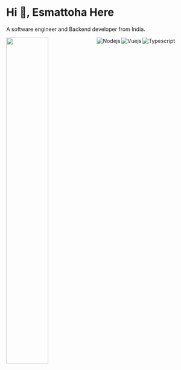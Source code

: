 # Hi 👋, Esmattoha Here

A software engineer and Backend developer from India.

<img align="left" width="47%" src="https://github-readme-stats.vercel.app/api?username=esmattoha&count_private=true"/>
<!-- <img align="left" width="47%" src="https://github-readme-stats.vercel.app/api/top-langs/?username=esmattoha&layout=compact"/> -->


<img alt="Nodejs" align="left" src="https://img.shields.io/badge/node.js-6DA55F?style=for-the-badge&logo=node.js&logoColor=white"/>

<img alt="Vuejs" align="left" src="https://img.shields.io/badge/vuejs-%2335495e.svg?style=for-the-badge&logo=vuedotjs&logoColor=%234FC08D"/>

<img alt="Typescript" align="left" src="https://img.shields.io/badge/typescript-%23007ACC.svg?style=for-the-badge&logo=typescript&logoColor=white"/>

